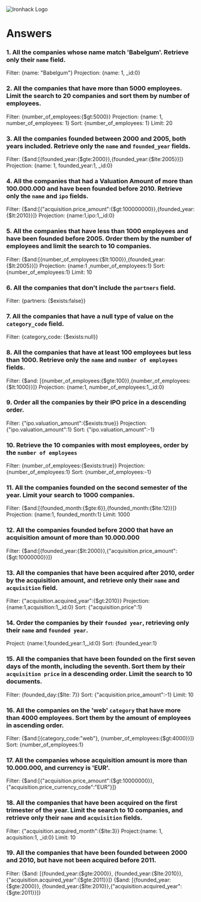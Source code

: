 ![Ironhack Logo](https://i.imgur.com/1QgrNNw.png)

# Answers

### 1. All the companies whose name match 'Babelgum'. Retrieve only their `name` field.

Filter: {name: "Babelgum"}
Projection: {name: 1, _id:0}

### 2. All the companies that have more than 5000 employees. Limit the search to 20 companies and sort them by **number of employees**.

<!-- Your Code Goes Here -->
Filter: {number_of_employees:{$gt:5000}}
Projection: {name: 1, number_of_employees: 1}
Sort: {number_of_employees: 1}
Limit: 20

### 3. All the companies founded between 2000 and 2005, both years included. Retrieve only the `name` and `founded_year` fields.

<!-- Your Code Goes Here -->
Filter: {$and:[{founded_year:{$gte:2000}},{founded_year:{$lte:2005}}]}
Projection: {name: 1, founded_year:1, _id:0}

### 4. All the companies that had a Valuation Amount of more than 100.000.000 and have been founded before 2010. Retrieve only the `name` and `ipo` fields.

<!-- Your Code Goes Here -->
Filter: {$and:[{"acquisition.price_amount":{$gt:100000000}},{founded_year:{$lt:2010}}]}
Projection: {name:1,ipo:1,_id:0}

### 5. All the companies that have less than 1000 employees and have been founded before 2005. Order them by the number of employees and limit the search to 10 companies.

<!-- Your Code Goes Here -->
Filter: {$and:[{number_of_employees:{$lt:1000}},{founded_year:{$lt:2005}}]}
Projection: {name:1 ,number_of_employees:1}
Sort: {number_of_employees:1}
Limit: 10

### 6. All the companies that don't include the `partners` field.

<!-- Your Code Goes Here -->
Filter: {partners: {$exists:false}}

### 7. All the companies that have a null type of value on the `category_code` field.

<!-- Your Code Goes Here -->
Filter: {category_code: {$exists:null}}

### 8. All the companies that have at least 100 employees but less than 1000. Retrieve only the `name` and `number of employees` fields.

<!-- Your Code Goes Here -->
Filter: {$and: [{number_of_employees:{$gte:100}},{number_of_employees:{$lt:1000}}]}
Projection: {name:1, number_of_employees:1,_id:0}
### 9. Order all the companies by their IPO price in a descending order.

<!-- Your Code Goes Here -->
Filter: {"ipo.valuation_amount":{$exists:true}}
Projection: {"ipo.valuation_amount":1}
Sort: {"ipo.valuation_amount":-1}

### 10. Retrieve the 10 companies with most employees, order by the `number of employees`

<!-- Your Code Goes Here -->
Filter: {number_of_employees:{$exists:true}}
Projection: {number_of_employees:1}
Sort: {number_of_employees:-1}

### 11. All the companies founded on the second semester of the year. Limit your search to 1000 companies.

<!-- Your Code Goes Here -->
Filter: {$and:[{founded_month:{$gte:6}},{founded_month:{$lte:12}}]}
Projection: {name:1, founded_month:1}
Limit: 1000


### 12. All the companies founded before 2000 that have an acquisition amount of more than 10.000.000

<!-- Your Code Goes Here -->
Filter: {$and:[{founded_year:{$lt:2000}},{"acquisition.price_amount":{$gt:10000000}}]}

### 13. All the companies that have been acquired after 2010, order by the acquisition amount, and retrieve only their `name` and `acquisition` field.

<!-- Your Code Goes Here -->
Filter: {"acquisition.acquired_year":{$gt:2010}}
Projection: {name:1,acquisition:1,_id:0}
Sort: {"acquisition.price":1}

### 14. Order the companies by their `founded year`, retrieving only their `name` and `founded year`.

<!-- Your Code Goes Here -->
Project: {name:1,founded_year:1,_id:0}
Sort: {founded_year:1}

### 15. All the companies that have been founded on the first seven days of the month, including the seventh. Sort them by their `acquisition price` in a descending order. Limit the search to 10 documents.

<!-- Your Code Goes Here -->
Filter: {founded_day:{$lte: 7}}
Sort: {"acquisition.price_amount":-1}
Limit: 10


### 16. All the companies on the 'web' `category` that have more than 4000 employees. Sort them by the amount of employees in ascending order.

<!-- Your Code Goes Here -->
Filter: {$and:[{category_code:"web"}, {number_of_employees:{$gt:4000}}]}
Sort: {number_of_employees:1}
### 17. All the companies whose acquisition amount is more than 10.000.000, and currency is 'EUR'.

<!-- Your Code Goes Here -->
Filter: {$and:[{"acquisition.price_amount":{$gt:10000000}}, {"acquisition.price_currency_code":"EUR"}]}
### 18. All the companies that have been acquired on the first trimester of the year. Limit the search to 10 companies, and retrieve only their `name` and `acquisition` fields.

<!-- Your Code Goes Here -->
Filter: {"acquisition.acquired_month":{$lte:3}}
Project:{name: 1, acquisition:1, _id:0}
Limit: 10


### 19. All the companies that have been founded between 2000 and 2010, but have not been acquired before 2011.

<!-- Your Code Goes Here -->
Filter: {$and: [{founded_year:{$gte:2000}}, {founded_year:{$lte:2010}},{"acquisition.acquired_year":{$gte:2011}}]}
{$and: [{founded_year:{$gte:2000}}, {founded_year:{$lte:2010}},{"acquisition.acquired_year":{$gte:2011}}]}